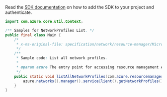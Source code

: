 Read the [SDK documentation](https://github.com/Azure/azure-sdk-for-java/blob/azure-resourcemanager_2.14.0/sdk/resourcemanager/azure-resourcemanager/README.md) on how to add the SDK to your project and authenticate.

```java
import com.azure.core.util.Context;

/** Samples for NetworkProfiles List. */
public final class Main {
    /*
     * x-ms-original-file: specification/network/resource-manager/Microsoft.Network/stable/2021-05-01/examples/NetworkProfileListAll.json
     */
    /**
     * Sample code: List all network profiles.
     *
     * @param azure The entry point for accessing resource management APIs in Azure.
     */
    public static void listAllNetworkProfiles(com.azure.resourcemanager.AzureResourceManager azure) {
        azure.networks().manager().serviceClient().getNetworkProfiles().list(Context.NONE);
    }
}
```

